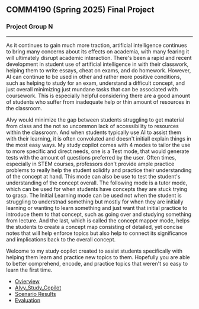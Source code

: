 ## COMM4190 (Spring 2025) Final Project

### Project Group N
----

As it continues to gain much more traction, artificial intelligence continues to bring many concerns about its effects on academia, with many fearing it will ultimately disrupt academic interaction. There's been a rapid and recent development in student use of artificial intelligence in with their classwork, helping them to write essays, cheat on exams, and do homework. However, AI can continue to be used in other and rather more positive conditions, such as helping to study for an exam, understand a difficult concept, and just overall minimizing just mundane tasks that can be associated with coursework. This is especially helpful considering there are a good amount of students who suffer from inadequate help or thin amount of resources in the classroom.  

AIvy would minimize the gap between students struggling to get material from class and the not so uncommon lack of accessibility to resources within the classroom. And when students typically use AI to assist them with their learning, it is often convoluted and doesn't initiall explain things in the most easy ways. My study copilot comes with 4 modes to tailor the use to more specific and direct needs, one is a Test mode, that would generate tests with the amount of questions preferred by the user. Often times, especially in STEM courses, professors don't provide ample practice problems to really help the student solidify and practice their understanding of the concept at hand. This mode can also be use to test the student's understanding of the concept overall. The following mode is a tutor mode, which can be used for when students have concepts they are stuck trying to grasp. The Initial Learning mode can be used not when the student is struggling to understnad something but mostly for when they are initially learning or wanting to learn something and just want that initial practice to introduce them to that concept, such as going over and studying something from lecture. And the last, which is called the concept mapper mode, helps the students to create a concept map consisting of detailed, yet concise notes that will help enforce topics but also help to connect its significance and implications back to the overall concept. 

Welcome to my study copilot created to assist students specifically with helping them learn and practice new topics to them. Hopefully you are able to better comprehend, encode, and practice topics that weren't so easy to learn the first time. 

- [Ovierview](Overview.ipynb)
- [AIvy_Study_Copilot](AIvy_Study_Copilot.ipynb)
- [Scenario Results](AIvy_Modes_Results.ipynb)
- [Evaluation](Evaluation.ipynb)


